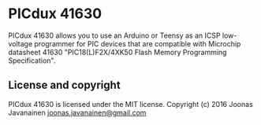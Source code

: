 # PICdux 41630

PICdux 41630 allows you to use an Arduino or Teensy as an ICSP low-voltage
programmer for PIC devices that are compatible with Microchip datasheet 41630
"PIC18(L)F2X/4XK50 Flash Memory Programming Specification".

## License and copyright

PICdux 41630 is licensed under the MIT license.
Copyright (c) 2016 Joonas Javanainen joonas.javanainen@gmail.com
